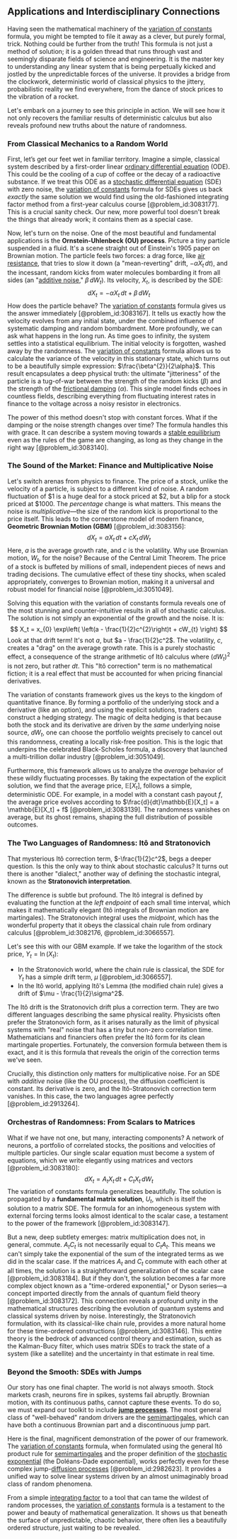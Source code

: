 ## Applications and Interdisciplinary Connections

Having seen the mathematical machinery of the [variation of constants](@article_id:195899) formula, you might be tempted to file it away as a clever, but purely formal, trick. Nothing could be further from the truth! This formula is not just a method of solution; it is a golden thread that runs through vast and seemingly disparate fields of science and engineering. It is the master key to understanding any linear system that is being perpetually kicked and jostled by the unpredictable forces of the universe. It provides a bridge from the clockwork, deterministic world of classical physics to the jittery, probabilistic reality we find everywhere, from the dance of stock prices to the vibration of a rocket.

Let's embark on a journey to see this principle in action. We will see how it not only recovers the familiar results of deterministic calculus but also reveals profound new truths about the nature of randomness.

### From Classical Mechanics to a Random World

First, let’s get our feet wet in familiar territory. Imagine a simple, classical system described by a first-order linear [ordinary differential equation](@article_id:168127) (ODE). This could be the cooling of a cup of coffee or the decay of a radioactive substance. If we treat this ODE as a [stochastic differential equation](@article_id:139885) (SDE) with zero noise, the [variation of constants](@article_id:195899) formula for SDEs gives us back *exactly* the same solution we would find using the old-fashioned integrating factor method from a first-year calculus course [@problem_id:3083177]. This is a crucial sanity check. Our new, more powerful tool doesn't break the things that already work; it contains them as a special case.

Now, let's turn on the noise. One of the most beautiful and fundamental applications is the **Ornstein-Uhlenbeck (OU) process**. Picture a tiny particle suspended in a fluid. It's a scene straight out of Einstein's 1905 paper on Brownian motion. The particle feels two forces: a drag force, like [air resistance](@article_id:168470), that tries to slow it down (a "mean-reverting" drift, $-\alpha X_t\,dt$), and the incessant, random kicks from water molecules bombarding it from all sides (an "[additive noise](@article_id:193953)," $\beta\,dW_t$). Its velocity, $X_t$, is described by the SDE:
$$
dX_t = -\alpha X_t\,dt + \beta\,dW_t
$$
How does the particle behave? The [variation of constants](@article_id:195899) formula gives us the answer immediately [@problem_id:3083167]. It tells us exactly how the velocity evolves from any initial state, under the combined influence of systematic damping and random bombardment. More profoundly, we can ask what happens in the long run. As time goes to infinity, the system settles into a statistical equilibrium. The initial velocity is forgotten, washed away by the randomness. The [variation of constants](@article_id:195899) formula allows us to calculate the variance of the velocity in this stationary state, which turns out to be a beautifully simple expression: $\frac{\beta^{2}}{2\alpha}$. This result encapsulates a deep physical truth: the ultimate "jitteriness" of the particle is a tug-of-war between the strength of the random kicks ($\beta$) and the strength of the [frictional damping](@article_id:188757) ($\alpha$). This single model finds echoes in countless fields, describing everything from fluctuating interest rates in finance to the voltage across a noisy resistor in electronics.

The power of this method doesn't stop with constant forces. What if the damping or the noise strength changes over time? The formula handles this with grace. It can describe a system moving towards a [stable equilibrium](@article_id:268985) even as the rules of the game are changing, as long as they change in the right way [@problem_id:3083140].

### The Sound of the Market: Finance and Multiplicative Noise

Let's switch arenas from physics to finance. The price of a stock, unlike the velocity of a particle, is subject to a different kind of noise. A random fluctuation of $1 is a huge deal for a stock priced at $2, but a blip for a stock priced at $1000. The *percentage* change is what matters. This means the noise is *multiplicative*—the size of the random kick is proportional to the price itself. This leads to the cornerstone model of modern finance, **Geometric Brownian Motion (GBM)** [@problem_id:3083156]:
$$
dX_t = a X_t\,dt + c X_t\,dW_t
$$
Here, $a$ is the average growth rate, and $c$ is the volatility. Why use Brownian motion, $W_t$, for the noise? Because of the Central Limit Theorem. The price of a stock is buffeted by millions of small, independent pieces of news and trading decisions. The cumulative effect of these tiny shocks, when scaled appropriately, converges to Brownian motion, making it a universal and robust model for financial noise [@problem_id:3051049].

Solving this equation with the variation of constants formula reveals one of the most stunning and counter-intuitive results in all of stochastic calculus. The solution is not simply an exponential of the growth and the noise. It is:
$$
X_t = x_{0} \exp\left( \left(a - \frac{1}{2}c^{2}\right)t + cW_{t} \right)
$$
Look at that drift term! It's not $a$, but $a - \frac{1}{2}c^2$. The volatility, $c$, creates a "drag" on the average growth rate. This is a purely stochastic effect, a consequence of the strange arithmetic of Itô calculus where $(dW_t)^2$ is not zero, but rather $dt$. This "Itô correction" term is no mathematical fiction; it is a real effect that must be accounted for when pricing financial derivatives.

The variation of constants framework gives us the keys to the kingdom of quantitative finance. By forming a portfolio of the underlying stock and a derivative (like an option), and using the explicit solutions, traders can construct a hedging strategy. The magic of delta hedging is that because both the stock and its derivative are driven by the *same* underlying noise source, $dW_t$, one can choose the portfolio weights precisely to cancel out this randomness, creating a locally risk-free position. This is the logic that underpins the celebrated Black-Scholes formula, a discovery that launched a multi-trillion dollar industry [@problem_id:3051049].

Furthermore, this framework allows us to analyze the *average* behavior of these wildly fluctuating processes. By taking the expectation of the explicit solution, we find that the average price, $\mathbb{E}[X_t]$, follows a simple, deterministic ODE. For example, in a model with a constant cash payout $f$, the average price evolves according to $\frac{d}{dt}\mathbb{E}[X_t] = a \mathbb{E}[X_t] + f$ [@problem_id:3083139]. The randomness vanishes on average, but its ghost remains, shaping the full distribution of possible outcomes.

### The Two Languages of Randomness: Itô and Stratonovich

That mysterious Itô correction term, $-\frac{1}{2}c^2$, begs a deeper question. Is this the only way to think about stochastic calculus? It turns out there is another "dialect," another way of defining the stochastic integral, known as the **Stratonovich interpretation**.

The difference is subtle but profound. The Itô integral is defined by evaluating the function at the *left endpoint* of each small time interval, which makes it mathematically elegant (Itô integrals of Brownian motion are martingales). The Stratonovich integral uses the *midpoint*, which has the wonderful property that it obeys the classical chain rule from ordinary calculus [@problem_id:3082176, @problem_id:3066557].

Let's see this with our GBM example. If we take the logarithm of the stock price, $Y_t = \ln(X_t)$:
- In the Stratonovich world, where the chain rule is classical, the SDE for $Y_t$ has a simple drift term, $\mu$ [@problem_id:3066557].
- In the Itô world, applying Itô's Lemma (the modified chain rule) gives a drift of $\mu - \frac{1}{2}\sigma^2$.

The Itô drift is the Stratonovich drift plus a correction term. They are two different languages describing the same physical reality. Physicists often prefer the Stratonovich form, as it arises naturally as the limit of physical systems with "real" noise that has a tiny but non-zero correlation time. Mathematicians and financiers often prefer the Itô form for its clean martingale properties. Fortunately, the conversion formula between them is exact, and it is this formula that reveals the origin of the correction terms we've seen.

Crucially, this distinction only matters for multiplicative noise. For an SDE with *additive* noise (like the OU process), the diffusion coefficient is constant. Its derivative is zero, and the Itô-Stratonovich correction term vanishes. In this case, the two languages agree perfectly [@problem_id:2913264].

### Orchestras of Randomness: From Scalars to Matrices

What if we have not one, but many, interacting components? A network of neurons, a portfolio of correlated stocks, the positions and velocities of multiple particles. Our single scalar equation must become a system of equations, which we write elegantly using matrices and vectors [@problem_id:3083180]:
$$
dX_t = A_t X_t\,dt + C_t X_t\,dW_t
$$
The variation of constants formula generalizes beautifully. The solution is propagated by a **fundamental matrix solution**, $U_t$, which is itself the solution to a matrix SDE. The formula for an inhomogeneous system with external forcing terms looks almost identical to the scalar case, a testament to the power of the framework [@problem_id:3083147].

But a new, deep subtlety emerges: matrix multiplication does not, in general, commute. $A_t C_t$ is not necessarily equal to $C_t A_t$. This means we can't simply take the exponential of the sum of the integrated terms as we did in the scalar case. If the matrices $A_t$ and $C_t$ commute with each other at all times, the solution is a straightforward generalization of the scalar case [@problem_id:3083184]. But if they don't, the solution becomes a far more complex object known as a "time-ordered exponential," or Dyson series—a concept imported directly from the annals of quantum field theory [@problem_id:3083172]. This connection reveals a profound unity in the mathematical structures describing the evolution of quantum systems and classical systems driven by noise. Interestingly, the Stratonovich formulation, with its classical-like chain rule, provides a more natural home for these time-ordered constructions [@problem_id:3083146]. This entire theory is the bedrock of advanced control theory and estimation, such as the Kalman-Bucy filter, which uses matrix SDEs to track the state of a system (like a satellite) and the uncertainty in that estimate in real time.

### Beyond the Smooth: SDEs with Jumps

Our story has one final chapter. The world is not always smooth. Stock markets crash, neurons fire in spikes, systems fail abruptly. Brownian motion, with its continuous paths, cannot capture these events. To do so, we must expand our toolkit to include **[jump processes](@article_id:180459)**. The most general class of "well-behaved" random drivers are the [semimartingales](@article_id:183996), which can have both a continuous Brownian part and a discontinuous jump part.

Here is the final, magnificent demonstration of the power of our framework. The [variation of constants](@article_id:195899) formula, when formulated using the general Itô product rule for [semimartingales](@article_id:183996) and the proper definition of the [stochastic exponential](@article_id:197204) (the Doléans-Dade exponential), works perfectly even for these complex jump-[diffusion processes](@article_id:170202) [@problem_id:2982623]. It provides a unified way to solve linear systems driven by an almost unimaginably broad class of random phenomena.

From a simple [integrating factor](@article_id:272660) to a tool that can tame the wildest of random processes, the [variation of constants](@article_id:195899) formula is a testament to the power and beauty of mathematical generalization. It shows us that beneath the surface of unpredictable, chaotic behavior, there often lies a beautifully ordered structure, just waiting to be revealed.